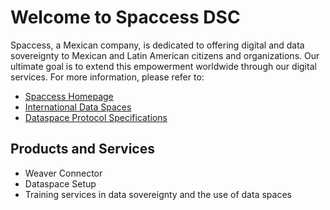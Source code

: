 # Welcome to Spaccess DSC

Spaccess, a Mexican company, is dedicated to offering digital and data sovereignty to Mexican and Latin American citizens and organizations. Our ultimate goal is to extend this empowerment worldwide through our digital services. For more information, please refer to:

- [Spaccess Homepage](https://spaccess.com.mx/)
- [International Data Spaces](https://www.internationaldataspaces.org)
- [Dataspace Protocol Specifications](https://docs.internationaldataspaces.org/dataspace-protocol)

## Products and Services

- Weaver Connector
- Dataspace Setup
- Training services in data sovereignty and the use of data spaces

